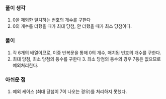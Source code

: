
### 풀이 생각
1. 0을 제외한 일치하는 번호의 개수를 구한다
2. 0의 개수를 더했을 때가 최대 당첨, 안 더했을 때가 최소 당첨이다.

### 풀이
1. 각 6개의 배열이므로, 이중 반복문을 통해 0의 개수, 매치된 번호의 개수를 구한다.
2. 최대 당첨, 최소 당첨의 등수를 구한다
   3. 최소 당첨의 등수의 경우 7등은 없으므로 예외처리한다.

### 아쉬운 점
1. 예외 케이스 (최대 당첨이 7이 나오는 경우)를 처리하지 못했다.


